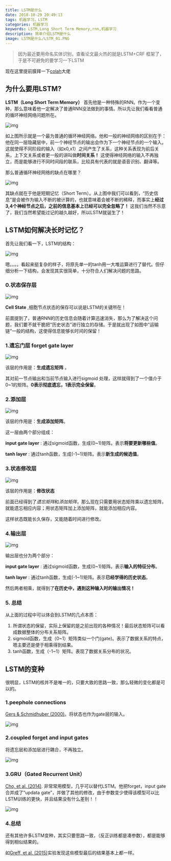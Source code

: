 ```yaml
---
title: LSTM是什么
date: 2018-10-29 20:49:13
tags: 机器学习，LSTM
categories: 机器学习
keywords: LSTM,Long Short Term Memory,rnn,机器学习
description: 简单介绍LSTM是什么
image: LSTM是什么/LSTM_01.PNG  
---
```


>  因为最近要用命名实体识别，查看论文最火热的就是LSTM+CRF 框架了，于是不可避免的要学习一下LSTM  

现在这里提前膜拜一下[colah](http://colah.github.io/posts/2015-08-Understanding-LSTMs/)大佬



## 为什么要用LSTM?

**LSTM（Long Short Term Memory）** 首先他是一种特殊的RNN。作为一个变种，那么意味着他一定解决了普通RNN没法做到的事情。所以先让我们看看普通的循环神经网络问题所在。



![img](LSTM是什么/LSTM_02.png)

如上图所示就是一个最为普通的循环神经网络。他和一般的神经网络的区别在于：他在同一层隐藏层中，前一个神经节点的输出会作为下一个神经节点的一个输入。这就使得不同阶段的输入（如x0,x1）之间产生了关系，这种关系表现为前后关系，上下文关系或者更一般的讲叫做**时间关系！** 这使得神经网络的输入不再独立，而是能够进行不同时间段的联系，比较具有代表的就是语音识别、翻译等。

那么普通循环神经网络的缺点在哪里？

![img](LSTM是什么/LSTM_03.png)

其缺点就在于他是短期记忆（Short Term）。从上图中我们可以看到，“历史信息”是会被作为输入不断的被计算的，也就意味着会被不断的稀释，而事实上**经过3,4个神经节点之后，之前的信息基本上已经可以完全忽略了！** 这我们当然不乐意了，我们当然希望能过记的越久越好，所以LSTM就诞生了！



## LSTM如何解决长时记忆？

首先让我们看一下，LSTM的结构：

![img](LSTM是什么/LSTM_01.png)

嗯。。。。看起来挺复杂的样子，将原先单一的tanh用一大堆运算进行了替代。但仔细分析一下结构，会发现其实很简单，十分符合人们解决问题的思路。



### 0.状态保存层

![img](LSTM是什么/LSTM_04.png)

**Cell State** ,细胞节点状态的保存可以说是LSTM的关键所在！

前面提到了，普通RNN的历史信息会随着计算迅速消失，那么为了解决这个问题，我们要不就干脆把“历史状态”进行独立的存储。于是就出现了如图中“运输链”一般的结构，这使得信息能够长时间的保留！



### 1.遗忘门层 forget gate layer

![img](LSTM是什么/LSTM_05.png)



该层的作用是：**生成遗忘矩阵** 。

其对前一节点输出和当前节点输入进行sigmoid 处理，这样就得到了一个值介于0~1的矩阵。**0表示彻底遗忘，1表示完全保留**。



### 2.添加层

![img](LSTM是什么/LSTM_06.png)



该层的作用是：**生成添加矩阵**。

这一层由两个部分组成：

**input gate layer** : 通过sigmoid函数，生成(0~1)矩阵。表示**将要更新哪些值**。

**tanh layer** : 通过tanh函数，生成(-1~1)矩阵。表示**新生成的候选值**。



### 3.状态修改层

![img](LSTM是什么/LSTM_07.png)

该层的作用是：**修改状态**

前面已经得到了*遗忘矩阵*和*添加矩阵*，那么现在只需要用状态矩阵乘以遗忘矩阵，就能遗忘相应内容；用状态矩阵加上添加矩阵，就能添加相应内容。

这样状态既能长久保存，又能随着时间进行修改。



### 4.输出层

![img](LSTM是什么/LSTM_08.png)

输出层也分为两个部分：

**input gate layer** : 通过sigmoid函数，生成(0~1)矩阵。表示**输入的特征分布**。

**tanh layer** : 通过tanh函数，生成(-1~1)矩阵。表示**已经学得的历史状态**。

然后两者相乘，就得到了**在历史中，遇到这种输入时的输出情况！**



### 5. 总结

从上面的过程中可以体会到LSTM的几点本质：

1. 所谓状态的保留，实际上保留的是之前出现的各种情况！最后状态矩阵可以看成数据整体的分布关系矩阵。
2. sigmoid函数，生成（0~1）矩阵类似一个门(gate)。表示了数据关系的特点，嗯主要还是便于相乘得到结果。
3. tanh函数，生成（-1~1）矩阵。表现了数据关系分布的状况。



## LSTM的变种

很明显，LSTM的核并不是唯一的，只要大致的思路一致，那么轻微的变化都是可以的。



### 1.peephole connections

[Gers & Schmidhuber (2000)](ftp://ftp.idsia.ch/pub/juergen/TimeCount-IJCNN2000.pdf)。将状态也作为gate层的输入。

![img](LSTM是什么/LSTM_09.png)



### 2.coupled forget and input gates

将遗忘层和添加层进行耦合，不再独立。

![img](LSTM是什么/LSTM_10.png)



### 3.GRU（Gated Recurrent Unit）

[Cho, et al. (2014)](http://arxiv.org/pdf/1406.1078v3.pdf). 非常常用模型，几乎可以替代LSTM。他把forget，input gate合并成了“updata gate”，并做了其他的修改，由于参数变少使得该模型可以比LSTM训练的更快，并且结果没有什么差别！！

![img](LSTM是什么/LSTM_11.png)



### 4.总结

还有其他许多LSTM变种，其实只要思路一致，（反正训练都是凑参数），都是能够得到相似结果的。

如[Greff, et al. (2015)](http://arxiv.org/pdf/1503.04069.pdf)实验发现这些模型最后的结果基本上都一样。